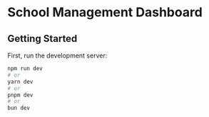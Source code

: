 # School Management Dashboard

## Getting Started

First, run the development server:

```bash
npm run dev
# or
yarn dev
# or
pnpm dev
# or
bun dev
```



